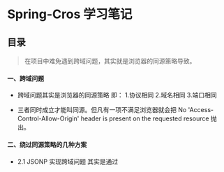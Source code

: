 # Spring-Cros 学习笔记

## 目录
####

>在项目中难免遇到跨域问题，其实就是浏览器的同源策略导致。


#### 一、跨域问题
- 跨域问题其实是浏览器的同源策略 即：
	1.协议相同
	2.域名相同
	3.端口相同

- 三者同时成立才能叫同源。但凡有一项不满足浏览器就会把 No 'Access-Control-Allow-Origin' header is present on the requested resource 抛出。

#### 二、绕过同源策略的几种方案

- 2.1 JSONP 实现跨域问题  其实是通过<script>  标签的src属性没有跨域限制，将数据放在一个指定名字的回调函数里传回来。
- 2.1 服务器端做手脚，在响应头header中添加"Access-Control-Allow-Origin"，指定允许访问的源。（CROS就是这样的）。
- 2.3 Httpclient 通过后端调用接口返回数据给前端
- 2.4 spring4.2及以上版本提供了@CrossOrigin注解来方便实现跨域。
- 2.5 通过代理实现跨域处理。
- 2.6 通多Node.js 做中间层

#### 三、项目中采用JSONP
3.1 Jsonp原理：
	SONP是利用浏览器对script的资源引用没有同源限制，通过动态插入一个script标签，当资源加载到页面后会立即执行的原理实现跨域的。JSONP是一种非正式传输协议，该协议的一个要点就是允许用户传递一个callback或者开始就定义一个回调方法，参数给服务端，然后服务端返回数据时会将这个callback参数作为函数名来包裹住JSON数据，这样客户端就可以随意定制自己的函数来自动处理返回数据了。
项目中使用:
	项目中有一部分接口采用了JSONP,前端和后端配合实现jsonp，前端请求url路径中带callback键值对，后端通过filter拦截器进行拦截，获取url的产数判断是否是JSONP 请求，若是这对该请求的响应进行拦截和处理。对响应的json文本进行包装。
```java
	public class JsonpCallbackFilter implements Filter {
	@Override
	public void init(FilterConfig fConfig) throws ServletException {
	}
	@Override
	public void doFilter(ServletRequest request, ServletResponse response, FilterChain chain)
			throws IOException, ServletException {
		HttpServletRequest httpRequest = (HttpServletRequest) request;
		HttpServletResponse httpResponse = (HttpServletResponse) response;
		Map<String, String[]> parms = httpRequest.getParameterMap();
		if (parms.containsKey("callback")) {
			OutputStream out = httpResponse.getOutputStream();
			GenericResponseWrapper wrapper = new GenericResponseWrapper(httpResponse);
			chain.doFilter(request, wrapper);
			//handles the content-size truncation
			ByteArrayOutputStream outputStream = new ByteArrayOutputStream();
			outputStream.write(new String(parms.get("callback")[0] + "(").getBytes());
			outputStream.write(wrapper.getData());
			outputStream.write(new String(");").getBytes());
			byte jsonpResponse[] = outputStream.toByteArray();
			wrapper.setContentType("text/javascript;charset=UTF-8");
			wrapper.setContentLength(jsonpResponse.length);
			out.write(jsonpResponse);
			out.close();
		} else {
			chain.doFilter(request, response);
		}
	}
	@Override
	public void destroy() {
	}
}
```
- 上面代码其实就是拦截请求，响应处理获取内容重新拼接输出。
- PS:由于response本身不具有缓存数据和对回应的数据进行操作，所以这里需要使用到HttpServletResponseWrapper 这个类和流的操作！包装的响应数据要和前端回调函数的名称相同。

- web.xml 中配置，对所有请求拦截
```xml
<filter>
		<filter-name>JSONPFilter</filter-name>
		<filter-class>com.dist.bdf.base.servlet.JsonpCallbackFilter</filter-class>
	</filter>
	<filter-mapping>
		<filter-name>JSONPFilter</filter-name>
		<url-pattern>/*</url-pattern>
	</filter-mapping>
```
- 3.2 JSONP引发的血案：
	- 先说说JSONP 的弊端：
		- 1.弊端也比较明显：需要前端和后端定制进行开发，服务端返回的数据不能是标准的Json数据，而是callback包裹的数据。
		- 2.数据安全的问题，如果未设置响应内容，第三方的脚本随意地执行，那么它就可以篡改页面内容，截获敏感数据。针对这种解决方案（查看百度解决）：
		- 3.对输出的内容进行必要的安全转义
		- 4限定jsonp的回调方法名的安全字符范围为(a-zA-Z0-9$ )
		- 5设置响应类型是非json或javascript类型，比如text/html。
		
  	- 引发的血案 ：
  		由于项目集成DASC(dsc)，出于安全的考虑，对于浏览器的一些响应头做了一下处理。如添加下：主要是X-contenx-Type-Option:nosniff，Content—Type
  		
 ![](../../IMG/spring/http.jpg)
 JSONP 就请求不行了
 ![](../../IMG/spring/cros.jpg)
 
 本来JSONP 用来处理跨域问题 ，这下可好，跨域倒是解决了，报的错也是个什么东西,定位MIME这个是个什么东西 和ContextType 有关系。
 
MIME: 
IE4引入了一个新的feature：MIME sniffing。这个feature的本意是为了兼容那些后端程序员没有正确设置头部的网站。比如说有一个返回text/html类型Body的Response被错误设置成了text/plain。这时候IE浏览器就通过对Response Body的前256个字节进行判断（嗅探），发现他实际是text/html。这个时候IE就用处理html的方式对其进行处理。因此我们上面提到的这个案例中的html文件就得到了正确的处理
浏览器通常使用MIME类型（而不是文件扩展名）来确定如何处理文档；因此服务器设置正确以将正确的MIME类型附加到响应对象的头部是非常重要的。
在缺失 MIME 类型或客户端认为文件设置了错误的 MIME 类型时，浏览器可能会通过查看资源来进行MIME嗅探。每一个浏览器在不同的情况下会执行不同的操作。因为这个操作会有一些安全问题，有的 MIME 类型表示可执行内容而有些是不可执行内容。浏览器可以通过请求头 Content-Type 来设置X-Content-Type-Options  以阻止MIME嗅探。
X-Content-Type-Options：nosniff 是用来终结MIME 的嗅探，但是也带来不便，如果Content-Type 内容设置不正确 就会出来，上面的问题。

项目采用可以不要在响应头中加这个响应头，或者修改Content-Tepe类型。

JSONP 将成为过去式！采用第三方的CORS 实现跨域处理

#### 四、项目中采用CORS
理解：新增一系列 HTTP 头，让服务器能声明哪些来源可以通过浏览器访问该服务器上的资源。
其核心是服务端返回响应中的 Access-Control-Allow-Origin 首部字段
- 4.1项目中配置信息
```xml
<!--前后端分开部署情况下存在跨域访问的问题，如果前后端部署在一个域下则注释掉下面的配置 -->
	<filter>
		<filter-name>CORS</filter-name>
		<filter-class>com.thetransactioncompany.cors.CORSFilter</filter-class>
		<init-param>
			<param-name>cors.allowOrigin</param-name>
			<param-value>*</param-value>
		</init-param>
		<init-param>
			<param-name>cors.supportsCredentials</param-name>
			<param-value>true</param-value>
		</init-param>
		<init-param>
			<param-name>cors.exposedHeaders</param-name>
			<param-value>Set-Cookie</param-value>
		</init-param>
		<init-param>
			<param-name>cors.supportedHeaders</param-name>
			<param-value>Accept, Origin, X-Requested-With, Content-Type, Last-Modified, authorization</param-value>
		</init-param>
		<init-param>
			<param-name>cors.supportedMethods</param-name>
			<param-value>GET, POST, HEAD, OPTIONS,DELETE,PUT</param-value>
		</init-param>
	</filter>
	<filter-mapping>
		<filter-name>CORS</filter-name>
		<url-pattern>/*</url-pattern>
	</filter-mapping>
```
这个通过过滤去对配置允许的请求方法和响应头
cors.supportedMethods：取值范围{method-list}，默认“GET, POST, HEAD, OPTIONS”。列举所支持的HTTP方法。该信息将通“Access-Control-Allow-Methods”头信息返回给调用者，并且需要在service中实现CORS。非列表内的方法类型的请求将被CORS filters以HTTP 405 “Method not allowed”响应拒绝。
cors.supportedHeaders：取值范围{*|header-list}，默认*。定义所支持的自定义请求头，其信息将通过“Access-Control-Allow-Headers”头信息返回给请求者。如果配置为*，则包含任何自定义请求头信息的请求都将被接受。CORS Filter对此的实现是简单打包请求全部信息返回给浏览器。自定义请求头是指由浏览器JavaScript应用通过XMLHttpRequest.setRequestHeader()方法。例如通知浏览器允许“Content-Type, X-Requested-With”请求头。
cors.exposedHeaders：取值{header-list}，默认空表。列出浏览器通过XMLHttpRequest.getResponseHeader()方法可以暴露哪些header详细信息（而非简要信息）给跨域请求。CORS Filter通过“Access-Control-Expose-Headers”头提供这类信息详情，通知浏览器例如“X-Custom-1, X-Custom-2”自定义头信息可以安全的保留给初始化跨域请求的脚本。
cors.supportsCredentials：取值{true|false}，默认true。提示所支持的用户凭据类型，如cookies、HTTP授权或客户端证书。CORS Filter利用该值构造“Access-Control-Allow-Credentials”头信息。
cors.maxAge：取值{int}，默认-1（未定义）。定义web浏览器可以缓存预检请求结果的时间长度，单位为秒。如果值为-1，表示未定义。该信息通过“Access-Control-Max-Age”头信息传递给浏览器。建议浏览器保存预检请求缓存1小时，即该属性值为3600.
cors.tagRequests：取值{true|false}，默认false（不标记，或没有标签）。允许HTTP servlet请求标记提供给下游处理程序的CORS信息。允许标记只需将该属性值配置为true。

#### 五、Httpclient 实现后端调用
采用此方式调用使用的后端调用接口，完后基本的post，get 之类的请求。
```java
CloseableHttpClient httpClient = HttpClients.createDefault();
        //创建一个post对象 后面封装下  给路径
        //HttpGet get =new HttpGet("http://172.30.240.59:8680/DapService/ws/rs/gis/getProjectBase");
		HttpGet get =new HttpGet(businessUrl.getProjectURl());
		XmsDTO parseObject = null;
		CloseableHttpResponse response=null;
        try {
            response =httpClient.execute(get);
            String string = EntityUtils.toString(response.getEntity(),"utf-8");
            parseObject = JSON.parseObject(string,XmsDTO.class);
            response.close();
            httpClient.close(); 
		} catch (Exception e) {
			LOG.error(e.getMessage(), e);
		} finally {
			try {
				if(response!=null) 
				response.close();
				httpClient.close();
			} catch (IOException e) {
				// TODO Auto-generated catch block
				e.printStackTrace();
			}
		}
```

#### 六.spring 4.0实现跨域
 Spring 从4.2 版本开始支持跨域，可采用注解的方式
   这个而感觉是提供给别的系统访问允许跨域，而不是解决自己系统的跨域问题
   网上说明：https://spring.io/blog/2015/06/08/cors-support-in-spring-framework
 ：https://www.jianshu.com/p/9203e9b14465
 spring 5.0 好像提供处理，有待研究。
 
#### 7. 通过代理来解决跨域问题
后续研究学习下。
 
 总结：跨域问题就是浏览器同源策略


 
 


      








 




